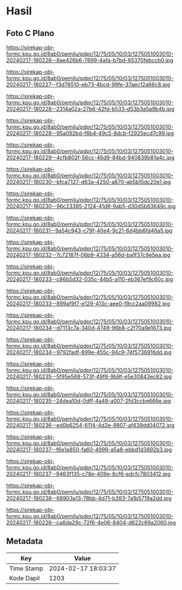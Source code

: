 # Hasil

## Foto C Plano

https://sirekap-obj-formc.kpu.go.id/8ab0/pemilu/pdpr/12/75/05/10/03/1275051003010-20240217-180226--8ae426b6-7899-4afa-b7bd-85370febccb0.jpg

https://sirekap-obj-formc.kpu.go.id/8ab0/pemilu/pdpr/12/75/05/10/03/1275051003010-20240217-180227--f3d76510-eb73-4bcd-99fe-37aec12a66c8.jpg

https://sirekap-obj-formc.kpu.go.id/8ab0/pemilu/pdpr/12/75/05/10/03/1275051003010-20240217-180228--2314a02a-27b6-42fd-b533-d53b3a5a9b4b.jpg

https://sirekap-obj-formc.kpu.go.id/8ab0/pemilu/pdpr/12/75/05/10/03/1275051003010-20240217-180228--95a092bd-f6b4-49c5-8dcb-f2925ecd7c99.jpg

https://sirekap-obj-formc.kpu.go.id/8ab0/pemilu/pdpr/12/75/05/10/03/1275051003010-20240217-180229--4cfb802f-56cc-46d9-84bd-940839b81a4c.jpg

https://sirekap-obj-formc.kpu.go.id/8ab0/pemilu/pdpr/12/75/05/10/03/1275051003010-20240217-180230--bfca7127-d63a-4250-a870-ab5b15dc20e1.jpg

https://sirekap-obj-formc.kpu.go.id/8ab0/pemilu/pdpr/12/75/05/10/03/1275051003010-20240217-180230--96c23385-2124-41d8-9ab5-d30d5b63649c.jpg

https://sirekap-obj-formc.kpu.go.id/8ab0/pemilu/pdpr/12/75/05/10/03/1275051003010-20240217-180231--9a54c943-c79f-40e4-9c21-6d4bb6fd46a5.jpg

https://sirekap-obj-formc.kpu.go.id/8ab0/pemilu/pdpr/12/75/05/10/03/1275051003010-20240217-180232--7c72187f-06b9-4334-a56d-ba1f37c9e5ea.jpg

https://sirekap-obj-formc.kpu.go.id/8ab0/pemilu/pdpr/12/75/05/10/03/1275051003010-20240217-180233--c86b5d32-035c-44b5-a110-eb367ef9c60c.jpg

https://sirekap-obj-formc.kpu.go.id/8ab0/pemilu/pdpr/12/75/05/10/03/1275051003010-20240217-180233--899af9f7-e129-413c-aee0-f9cc2aa09982.jpg

https://sirekap-obj-formc.kpu.go.id/8ab0/pemilu/pdpr/12/75/05/10/03/1275051003010-20240217-180234--d7113c7a-340d-4748-96b8-c2f70a9e1673.jpg

https://sirekap-obj-formc.kpu.go.id/8ab0/pemilu/pdpr/12/75/05/10/03/1275051003010-20240217-180234--9792fadf-899e-455c-94c9-74f5736916dd.jpg

https://sirekap-obj-formc.kpu.go.id/8ab0/pemilu/pdpr/12/75/05/10/03/1275051003010-20240217-180235--5f95e568-573f-49f8-9b9f-e5e30843ec82.jpg

https://sirekap-obj-formc.kpu.go.id/8ab0/pemilu/pdpr/12/75/05/10/03/1275051003010-20240217-180235--24dea10d-0dff-4a49-a007-2fd3ccbe666e.jpg

https://sirekap-obj-formc.kpu.go.id/8ab0/pemilu/pdpr/12/75/05/10/03/1275051003010-20240217-180236--ed0b6254-6114-4d2e-9807-af439dd04072.jpg

https://sirekap-obj-formc.kpu.go.id/8ab0/pemilu/pdpr/12/75/05/10/03/1275051003010-20240217-180237--f6e1a850-fa60-4999-a5a8-ebbd1d3892b3.jpg

https://sirekap-obj-formc.kpu.go.id/8ab0/pemilu/pdpr/12/75/05/10/03/1275051003010-20240217-180237--9463f135-c78e-409e-8cf6-edcfc7803412.jpg

https://sirekap-obj-formc.kpu.go.id/8ab0/pemilu/pdpr/12/75/05/10/03/1275051003010-20240217-180238--68903a13-78bb-4d71-b393-7a1b5719a2dd.jpg

https://sirekap-obj-formc.kpu.go.id/8ab0/pemilu/pdpr/12/75/05/10/03/1275051003010-20240217-180226--ca6da29c-72f6-4e06-8404-d622c69a2060.jpg


## Metadata

| Key        | Value               |
| ---------- | ------------------- |
| Time Stamp | 2024-02-17 18:03:37 |
| Kode Dapil | 1203                |



